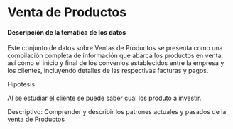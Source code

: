 # Venta de Productos
<p>
  
 #### Descripción de la temática de los datos
  </p>
  <p>
Este conjunto de datos sobre Ventas de Productos se presenta como una compilación completa de información que abarca los productos en venta, así como el inicio y final de los convenios establecidos entre la empresa y los clientes, incluyendo detalles de las respectivas facturas y pagos.
</p>
<p>
  Hipotesis
</p>
<p>
Al se estudiar el cliente se puede saber cual los produto a investir.
</p>
<p>
Descriptivo: Comprender y describir los patrones actuales y pasados de la venta de Productos
</p>

